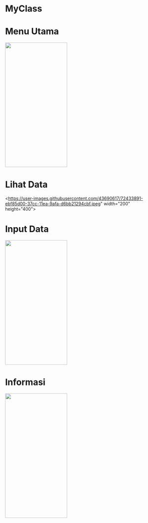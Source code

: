 # MyClass


# Menu Utama
<img src="https://user-images.githubusercontent.com/43690617/72433888-eb5fc680-37cc-11ea-90f8-2be015f5fdba.jpeg" width="200" height="400">

# Lihat Data
<https://user-images.githubusercontent.com/43690617/72433891-ebf85d00-37cc-11ea-9afa-d6bb21294cbf.jpeg"  width="200" height="400">

# Input Data
<img src="https://user-images.githubusercontent.com/43690617/72433892-ebf85d00-37cc-11ea-9e64-8d87b5d89d31.jpeg" width="200" height="400">

# Informasi
<img src="https://user-images.githubusercontent.com/43690617/72433889-eb5fc680-37cc-11ea-9216-623fc0f55446.jpeg" width="200" height="400">
